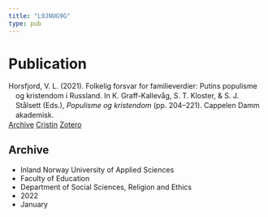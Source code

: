 ```yaml
---
title: "L9JNUG9G"
type: pub
---
```

<h1>Publication</h1>
<article id="csl-bib-container-L9JNUG9G" class="csl-bib-container">
  <div class="csl-bib-body" style="line-height: 1.35; padding-left: 1em; text-indent:-1em;">
  <div class="csl-entry">Horsfjord, V. L. (2021). Folkelig forsvar for familieverdier: Putins populisme og kristendom i Russland. In K. Graff-Kallev&#xE5;g, S. T. Kloster, &amp; S. J. St&#xE5;lsett (Eds.), <i>Populisme og kristendom</i> (pp. 204&#x2013;221). Cappelen Damm akademisk.</div>
</div>
  <div class="csl-bib-buttons">
    <a href="#taxonomy-article-L9JNUG9G" class="csl-bib-button">Archive</a>
    <a href="https://app.cristin.no/results/show.jsf?id=1992568" alt="Cristin URL" class="csl-bib-button">Cristin</a>
    <a href="http://zotero.org/groups/5402882/items/L9JNUG9G" alt="Zotero URL" class="csl-bib-button">Zotero</a>
  </div>
  <div id="csl-bib-meta-container-L9JNUG9G"></div>
</article>
<div id="csl-bib-meta-L9JNUG9G" class="csl-bib-meta">
  <article id="taxonomy-article-L9JNUG9G" class="taxonomy-article">
    <h1>Archive</h1>
    <ul>
      <li>Inland Norway University of Applied Sciences</li>
      <li>Faculty of Education</li>
      <li>Department of Social Sciences, Religion and Ethics</li>
      <li>2022</li>
      <li>January</li>
    </ul>
  </article>
</div>

